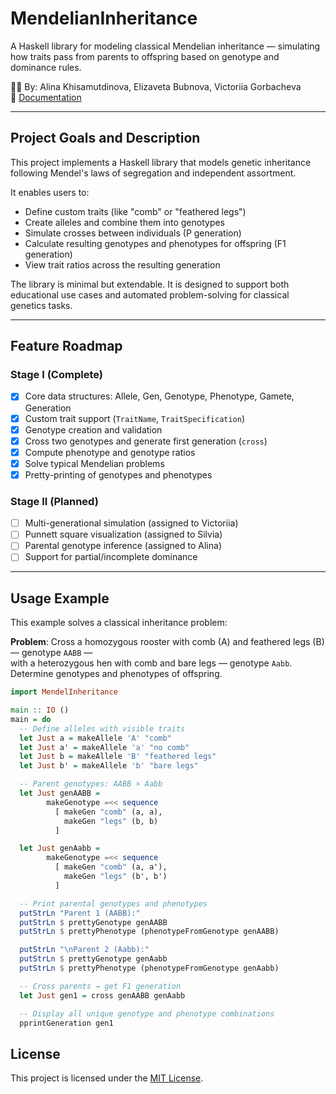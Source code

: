 # MendelianInheritance

A Haskell library for modeling classical Mendelian inheritance — simulating how traits pass from parents to offspring based on genotype and dominance rules.

👩‍🔬 By: Alina Khisamutdinova, Elizaveta Bubnova, Victoriia Gorbacheva  
📘 [Documentation](./docs/index.md)

---

## Project Goals and Description

This project implements a Haskell library that models genetic inheritance following Mendel's laws of segregation and independent assortment.

It enables users to:

- Define custom traits (like "comb" or "feathered legs")
- Create alleles and combine them into genotypes
- Simulate crosses between individuals (P generation)
- Calculate resulting genotypes and phenotypes for offspring (F1 generation)
- View trait ratios across the resulting generation

The library is minimal but extendable. It is designed to support both educational use cases and automated problem-solving for classical genetics tasks.

---

## Feature Roadmap

### Stage I (Complete)

- [x] Core data structures: Allele, Gen, Genotype, Phenotype, Gamete, Generation
- [x] Custom trait support (`TraitName`, `TraitSpecification`)
- [x] Genotype creation and validation
- [x] Cross two genotypes and generate first generation (`cross`)
- [x] Compute phenotype and genotype ratios
- [x] Solve typical Mendelian problems
- [x] Pretty-printing of genotypes and phenotypes

### Stage II (Planned)

- [ ] Multi-generational simulation (assigned to Victoriia)
- [ ] Punnett square visualization (assigned to Silvia)
- [ ] Parental genotype inference (assigned to Alina)
- [ ] Support for partial/incomplete dominance

---

## Usage Example

This example solves a classical inheritance problem:

**Problem**: Cross a homozygous rooster with comb (A) and feathered legs (B) — genotype `AABB` —  
with a heterozygous hen with comb and bare legs — genotype `Aabb`.  
Determine genotypes and phenotypes of offspring.

```haskell
import MendelInheritance

main :: IO ()
main = do
  -- Define alleles with visible traits
  let Just a = makeAllele 'A' "comb"
  let Just a' = makeAllele 'a' "no comb"
  let Just b = makeAllele 'B' "feathered legs"
  let Just b' = makeAllele 'b' "bare legs"

  -- Parent genotypes: AABB × Aabb
  let Just genAABB =
        makeGenotype =<< sequence
          [ makeGen "comb" (a, a),
            makeGen "legs" (b, b)
          ]

  let Just genAabb =
        makeGenotype =<< sequence
          [ makeGen "comb" (a, a'),
            makeGen "legs" (b', b')
          ]

  -- Print parental genotypes and phenotypes
  putStrLn "Parent 1 (AABB):"
  putStrLn $ prettyGenotype genAABB
  putStrLn $ prettyPhenotype (phenotypeFromGenotype genAABB)

  putStrLn "\nParent 2 (Aabb):"
  putStrLn $ prettyGenotype genAabb
  putStrLn $ prettyPhenotype (phenotypeFromGenotype genAabb)

  -- Cross parents → get F1 generation
  let Just gen1 = cross genAABB genAabb

  -- Display all unique genotype and phenotype combinations
  pprintGeneration gen1
```

## License

This project is licensed under the [MIT License](LICENSE).
